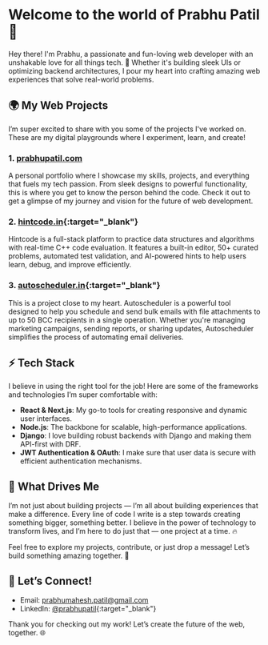 # Welcome to the world of Prabhu Patil 🌟

Hey there! I'm Prabhu, a passionate and fun-loving web developer with an unshakable love for all things tech. 🚀 Whether it's building sleek UIs or optimizing backend architectures, I pour my heart into crafting amazing web experiences that solve real-world problems.

## 🌍 My Web Projects

I’m super excited to share with you some of the projects I've worked on. These are my digital playgrounds where I experiment, learn, and create!

### 1. <a href="https://prabhupatil.com" target="_blank">**prabhupatil.com**</a>
A personal portfolio where I showcase my skills, projects, and everything that fuels my tech passion. From sleek designs to powerful functionality, this is where you get to know the person behind the code. Check it out to get a glimpse of my journey and vision for the future of web development.

### 2. [**hintcode.in**](https://hintcode.in){:target="_blank"}
Hintcode is a full-stack platform to practice data structures and algorithms with real-time C++ code evaluation. It features a built-in editor, 50+ curated problems, automated test validation, and AI-powered hints to help users learn, debug, and improve efficiently.

### 3. [**autoscheduler.in**](https://autoscheduler.in){:target="_blank"}
This is a project close to my heart. Autoscheduler is a powerful tool designed to help you schedule and send bulk emails with file attachments to up to 50 BCC recipients in a single operation. Whether you're managing marketing campaigns, sending reports, or sharing updates, Autoscheduler simplifies the process of automating email deliveries.

## ⚡ Tech Stack

I believe in using the right tool for the job! Here are some of the frameworks and technologies I’m super comfortable with:

- **React & Next.js**: My go-to tools for creating responsive and dynamic user interfaces.
- **Node.js**: The backbone for scalable, high-performance applications.
- **Django**: I love building robust backends with Django and making them API-first with DRF.
- **JWT Authentication & OAuth**: I make sure that user data is secure with efficient authentication mechanisms.

## 🎯 What Drives Me

I’m not just about building projects — I’m all about building experiences that make a difference. Every line of code I write is a step towards creating something bigger, something better. I believe in the power of technology to transform lives, and I’m here to do just that — one project at a time. 🔥

Feel free to explore my projects, contribute, or just drop a message! Let’s build something amazing together. 🚀

## 🔧 Let’s Connect!

- Email: [prabhumahesh.patil@gmail.com](mailto:prabhumahesh.patil@gmail.com)
- LinkedIn: [@prabhupatil](https://www.linkedin.com/in/prabhupatil1/){:target="_blank"}

Thank you for checking out my work! Let’s create the future of the web, together. 🌐
